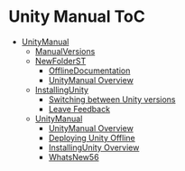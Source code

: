 Unity Manual ToC
================
 - [UnityManual]()
	 - [ManualVersions](ManualVersions.md)
	 - [NewFolderST]()
		 - [OfflineDocumentation](OfflineDocumentation.md)
		 - [UnityManual Overview](UnityManual_1.md)
	 - [InstallingUnity]()
		 - [Switching between Unity versions](SwitchingDocumentationVersions.md)
		 - [Leave Feedback](LeaveFeedback.md)
	 - [UnityManual]()
		 - [UnityManual Overview](UnityManual.md)
		 - [Deploying Unity Offline](DeployingUnityOffline.md)
		 - [InstallingUnity Overview](InstallingUnity.md)
		 - [WhatsNew56](WhatsNew56.md)

